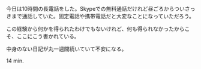 今日は10時間の長電話をした。Skypeでの無料通話だけれど昼ごろからついさっきまで通話していた。固定電話や携帯電話だと大変なことになっていただろう。

この経験から何かを得られたわけでもないけれど、何も得られなかったからこそ、ここにこう書かれている。

中身のない日記が丸一週間続いていて不安になる。

14 min.

